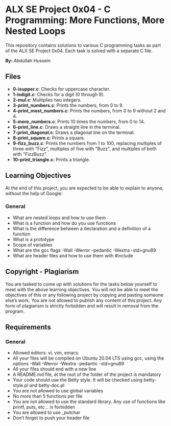 # ALX SE Project 0x04 - C Programming: More Functions, More Nested Loops

This repository contains solutions to various C programming tasks as part of the ALX SE Project 0x04. Each task is solved with a separate C file.

**By:** Abdullah Hussein

## Files
- **0-isupper.c**: Checks for uppercase character.
- **1-isdigit.c**: Checks for a digit (0 through 9).
- **2-mul.c**: Multiplies two integers.
- **3-print_numbers.c**: Prints the numbers, from 0 to 9.
- **4-print_most_numbers.c**: Prints the numbers, from 0 to 9 without 2 and 4.
- **5-more_numbers.c**: Prints 10 times the numbers, from 0 to 14.
- **6-print_line.c**: Draws a straight line in the terminal.
- **7-print_diagonal.c**: Draws a diagonal line on the terminal.
- **8-print_square.c**: Prints a square.
- **9-fizz_buzz.c**: Prints the numbers from 1 to 100, replacing multiples of three with "Fizz", multiples of five with "Buzz", and multiples of both with "FizzBuzz".
- **10-print_triangle.c**: Prints a triangle.

## Learning Objectives
At the end of this project, you are expected to be able to explain to anyone, without the help of Google:

### General
- What are nested loops and how to use them
- What is a function and how do you use functions
- What is the difference between a declaration and a definition of a function
- What is a prototype
- Scope of variables
- What are the gcc flags -Wall -Werror -pedantic -Wextra -std=gnu89
- What are header files and how to use them with #include

## Copyright - Plagiarism
You are tasked to come up with solutions for the tasks below yourself to meet with the above learning objectives. You will not be able to meet the objectives of this or any following project by copying and pasting someone else’s work. You are not allowed to publish any content of this project. Any form of plagiarism is strictly forbidden and will result in removal from the program.

## Requirements
### General
- Allowed editors: vi, vim, emacs
- All your files will be compiled on Ubuntu 20.04 LTS using gcc, using the options -Wall -Werror -Wextra -pedantic -std=gnu89
- All your files should end with a new line
- A README.md file, at the root of the folder of the project is mandatory
- Your code should use the Betty style. It will be checked using betty-style.pl and betty-doc.pl
- You are not allowed to use global variables
- No more than 5 functions per file
- You are not allowed to use the standard library. Any use of functions like printf, puts, etc… is forbidden
- You are allowed to use _putchar
- Don’t forget to push your header file
